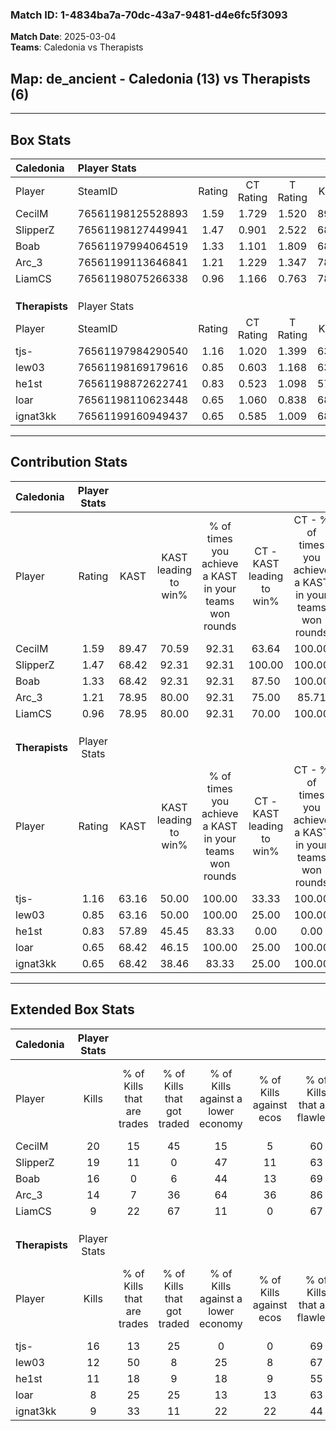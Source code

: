 ### Match ID: 1-4834ba7a-70dc-43a7-9481-d4e6fc5f3093  
**Match Date**: 2025-03-04  
**Teams**: Caledonia vs Therapists  

## **Map**: de_ancient - Caledonia (13) vs Therapists (6)  
---  

## Box Stats  

| **Caledonia**  | Player Stats      |        |           |          |       |      |       |         |        |      |     |
| :- | :- | :-: | :-: | :-: | :-: | :-: | :-: | :-: | :-: | :-: | :-: |
| Player         | SteamID           | Rating | CT Rating | T Rating | KAST  | ADR  | Kills | Assists | Deaths | K/D  | HS% |
| CecilM         | 76561198125528893 |  1.59  |   1.729   |  1.520   | 89.47 | 93.2 |  20   |    1    |   12   | 1.67 | 70  |
| SlipperZ       | 76561198127449941 |  1.47  |   0.901   |  2.522   | 68.42 | 98.2 |  19   |    2    |   10   | 1.90 | 68  |
| Boab           | 76561197994064519 |  1.33  |   1.101   |  1.809   | 68.42 | 91.8 |  16   |    6    |   10   | 1.60 | 43  |
| Arc_3          | 76561199113646841 |  1.21  |   1.229   |  1.347   | 78.95 | 86.4 |  14   |    5    |   13   | 1.08 | 64  |
| LiamCS         | 76561198075266338 |  0.96  |   1.166   |  0.763   | 78.95 | 59.0 |   9   |   11    |   12   | 0.75 | 44  |
|                |                   |        |           |          |       |      |       |         |        |      |     |
|                |                   |        |           |          |       |      |       |         |        |      |     |
|                |                   |        |           |          |       |      |       |         |        |      |     |
| **Therapists** | Player Stats      |        |           |          |       |      |       |         |        |      |     |
| Player         | SteamID           | Rating | CT Rating | T Rating | KAST  | ADR  | Kills | Assists | Deaths | K/D  | HS% |
| tjs-           | 76561197984290540 |  1.16  |   1.020   |  1.399   | 63.16 | 99.6 |  16   |    3    |   15   | 1.07 | 56  |
| lew03          | 76561198169179616 |  0.85  |   0.603   |  1.168   | 63.16 | 65.7 |  12   |    3    |   16   | 0.75 | 50  |
| he1st          | 76561198872622741 |  0.83  |   0.523   |  1.098   | 57.89 | 69.5 |  11   |    3    |   14   | 0.79 | 36  |
| loar           | 76561198110623448 |  0.65  |   1.060   |  0.838   | 68.42 | 54.4 |   8   |    6    |   17   | 0.47 | 75  |
| ignat3kk       | 76561199160949437 |  0.65  |   0.585   |  1.009   | 68.42 | 44.5 |   9   |    3    |   17   | 0.53 | 44  |
---  

## Contribution Stats  

| **Caledonia**  | Player Stats |       |                      |                                                        |                           |                                                             |                          |                                                            |
| :- | :-: | :-: | :-: | :-: | :-: | :-: | :-: | :-: |
| Player         |    Rating    | KAST  | KAST leading to win% | % of times you achieve a KAST in your teams won rounds | CT - KAST leading to win% | CT - % of times you achieve a KAST in your teams won rounds | T - KAST leading to win% | T - % of times you achieve a KAST in your teams won rounds |
| CecilM         |     1.59     | 89.47 |        70.59         |                         92.31                          |           63.64           |                           100.00                            |          83.33           |                           83.33                            |
| SlipperZ       |     1.47     | 68.42 |        92.31         |                         92.31                          |          100.00           |                           100.00                            |          83.33           |                           83.33                            |
| Boab           |     1.33     | 68.42 |        92.31         |                         92.31                          |           87.50           |                           100.00                            |          100.00          |                           83.33                            |
| Arc_3          |     1.21     | 78.95 |        80.00         |                         92.31                          |           75.00           |                            85.71                            |          85.71           |                           100.00                           |
| LiamCS         |     0.96     | 78.95 |        80.00         |                         92.31                          |           70.00           |                           100.00                            |          100.00          |                           83.33                            |
|                |              |       |                      |                                                        |                           |                                                             |                          |                                                            |
|                |              |       |                      |                                                        |                           |                                                             |                          |                                                            |
|                |              |       |                      |                                                        |                           |                                                             |                          |                                                            |
| **Therapists** | Player Stats |       |                      |                                                        |                           |                                                             |                          |                                                            |
| Player         |    Rating    | KAST  | KAST leading to win% | % of times you achieve a KAST in your teams won rounds | CT - KAST leading to win% | CT - % of times you achieve a KAST in your teams won rounds | T - KAST leading to win% | T - % of times you achieve a KAST in your teams won rounds |
| tjs-           |     1.16     | 63.16 |        50.00         |                         100.00                         |           33.33           |                           100.00                            |          55.56           |                           100.00                           |
| lew03          |     0.85     | 63.16 |        50.00         |                         100.00                         |           25.00           |                           100.00                            |          62.50           |                           100.00                           |
| he1st          |     0.83     | 57.89 |        45.45         |                         83.33                          |           0.00            |                            0.00                             |          62.50           |                           100.00                           |
| loar           |     0.65     | 68.42 |        46.15         |                         100.00                         |           25.00           |                           100.00                            |          55.56           |                           100.00                           |
| ignat3kk       |     0.65     | 68.42 |        38.46         |                         83.33                          |           25.00           |                           100.00                            |          44.44           |                           80.00                            |
---  

## Extended Box Stats  

| **Caledonia**  | Player Stats |                            |                            |                                    |                         |                              |                                 |        |                             |                                     |                          |                               |                            |
| :- | :-: | :-: | :-: | :-: | :-: | :-: | :-: | :-: | :-: | :-: | :-: | :-: | :-: |
| Player         |    Kills     | % of Kills that are trades | % of Kills that got traded | % of Kills against a lower economy | % of Kills against ecos | % of Kills that are flawless | % of Kills that are close duels | Deaths | % of Deaths that get traded | % of Deaths against a lower economy | % of Deaths against ecos | % of Deaths that are flawless | % of Deaths that are close |
| CecilM         |      20      |             15             |             45             |                 15                 |            5            |              60              |                5                |   12   |             17              |                 17                  |            0             |              83               |             0              |
| SlipperZ       |      19      |             11             |             0              |                 47                 |           11            |              63              |               11                |   10   |             10              |                 40                  |            10            |              60               |             0              |
| Boab           |      16      |             0              |             6              |                 44                 |           13            |              69              |                0                |   10   |             10              |                 30                  |            10            |              60               |             0              |
| Arc_3          |      14      |             7              |             36             |                 64                 |           36            |              86              |                7                |   13   |             15              |                 38                  |            15            |              38               |             0              |
| LiamCS         |      9       |             22             |             67             |                 11                 |            0            |              67              |                0                |   12   |             17              |                 25                  |            8             |              50               |             0              |
|                |              |                            |                            |                                    |                         |                              |                                 |        |                             |                                     |                          |                               |                            |
|                |              |                            |                            |                                    |                         |                              |                                 |        |                             |                                     |                          |                               |                            |
|                |              |                            |                            |                                    |                         |                              |                                 |        |                             |                                     |                          |                               |                            |
| **Therapists** | Player Stats |                            |                            |                                    |                         |                              |                                 |        |                             |                                     |                          |                               |                            |
| Player         |    Kills     | % of Kills that are trades | % of Kills that got traded | % of Kills against a lower economy | % of Kills against ecos | % of Kills that are flawless | % of Kills that are close duels | Deaths | % of Deaths that get traded | % of Deaths against a lower economy | % of Deaths against ecos | % of Deaths that are flawless | % of Deaths that are close |
| tjs-           |      16      |             13             |             25             |                 0                  |            0            |              69              |                0                |   15   |             20              |                  7                  |            0             |              60               |             7              |
| lew03          |      12      |             50             |             8              |                 25                 |            8            |              67              |                0                |   16   |             25              |                  6                  |            0             |              69               |             6              |
| he1st          |      11      |             18             |             9              |                 18                 |            9            |              55              |                0                |   14   |             14              |                 14                  |            7             |              71               |             7              |
| loar           |      8       |             25             |             25             |                 13                 |           13            |              63              |                0                |   17   |             35              |                  6                  |            0             |              65               |             0              |
| ignat3kk       |      9       |             33             |             11             |                 22                 |           22            |              44              |                0                |   17   |             41              |                  6                  |            0             |              76               |             6              |
